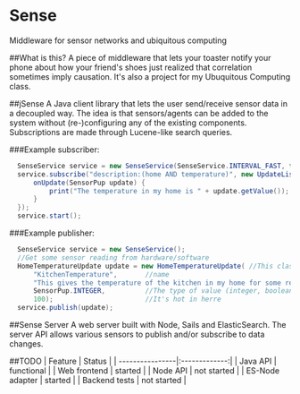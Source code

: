# Sense
Middleware for sensor networks and ubiquitous computing

##What is this?
A piece of middleware that lets your toaster notify your phone about how your friend's shoes just realized that correlation sometimes imply causation. It's also a project for my Ubuquitous Computing class.

##jSense
A Java client library that lets the user send/receive sensor data in a decoupled way. The idea is that sensors/agents can be added to the system without (re-)configuring any of the existing components. Subscriptions are made through Lucene-like search queries.

###Example subscriber:
```java
  SenseService service = new SenseService(SenseService.INTERVAL_FAST, false);
  service.subscribe("description:(home AND temperature)", new UpdateListener() {
      onUpdate(SensorPup update) {
          print("The temperature in my home is " + update.getValue());
      }
  });
  service.start();
```

###Example publisher:
```java
  SenseService service = new SenseService();
  //Get some sensor reading from hardware/software
  HomeTemperatureUpdate update = new HomeTemperatureUpdate( //This class should extend SensorPub
      "KitchenTemperature",       //name
      "This gives the temperature of the kitchen in my home for some reason", //description
      SensorPup.INTEGER,          //The type of value (integer, boolean, geoLoc etc..)
      100);                       //It's hot in herre
  service.publish(update);
```


##Sense Server
A web server built with Node, Sails and ElasticSearch. The server API allows various sensors to publish and/or subscribe to data changes.

##TODO
| Feature         | Status        |
| ----------------|:-------------:|
| Java API        | functional    |
| Web frontend    | started       |
| Node API        | not started   |
| ES-Node adapter | started       |
| Backend tests   | not started   |
